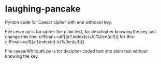 # laughing-pancake
Pyhton code for Caesar cipher with and withoout key.

File cesar.py is for cipher the plain text, for deschipher knowing the key just change this line:
cifFinal+=alf[(alf.index(c)+k)%(len(alf))]
for this:
cifFinal+=alf[(alf.index(c)-k)%(len(alf))]

File caesarWhitoutK.py is for decipher coded text into plain text without knowing the key.
